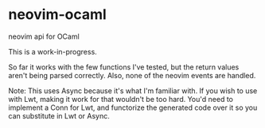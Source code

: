 # neovim-ocaml
neovim api for OCaml

This is a work-in-progress.  

So far it works with the few functions I've tested, but the return values aren't being parsed correctly.  Also, none of the neovim events are handled.

Note: This uses Async because it's what I'm familiar with.  If you wish to use
with Lwt, making it work for that wouldn't be too hard.  You'd need to
implement a Conn for Lwt, and functorize the generated code over it so you can
substitute in Lwt or Async.  
